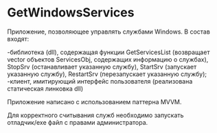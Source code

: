 # GetWindowsServices
Приложение, позволяющее управлять службами Windows.
В состав входят: 


  -библиотека (dll), содержащая функции GetServicesList (возвращает vector объектов ServicesObj, содержащих информацию о службах), StopSrv (останавливает указанную службу),
StartSrv (запускает указанную службу), RestartSrv (перезапускает указанную службу);
  -клиент, имитирующий интерфейс пользователя (реализована статическая линковка dll)
  
  
Приложение написано с использованием паттерна MVVM. 

Для корректного считывания служб необходимо запускать отладчик/exe файл с правами администратора.
